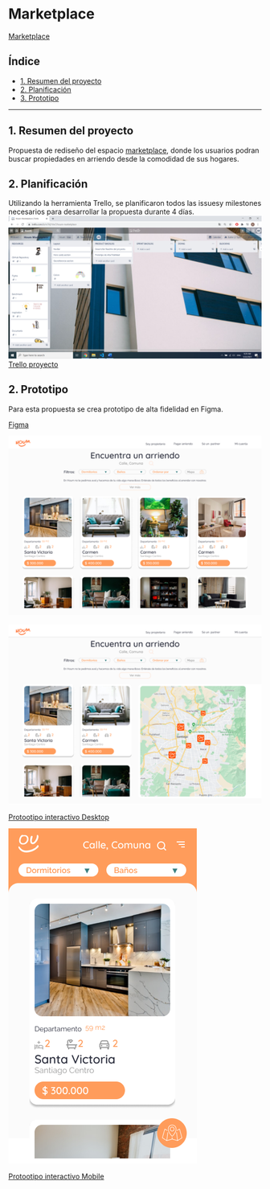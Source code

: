 # Marketplace

[Marketplace](https://adbarquitectura.github.io/marketplace/)

## Índice

* [1. Resumen del proyecto](#1-resumen-del-proyecto)
* [2. Planificación](#2-planificación)
* [3. Prototipo](#3-Prototipo)

***

## 1. Resumen del proyecto

Propuesta de rediseño del espacio [marketplace](https://houm.com/propiedades/arriendo/), donde los usuarios podran buscar propiedades en arriendo desde la comodidad de sus hogares.

## 2. Planificación

Utilizando la herramienta Trello, se planificaron todos las issuesy milestones necesarios para desarrollar la propuesta durante 4 días.
![Trello ](./assets/imgReadme/trello.png)
[Trello proyecto](https://trello.com/b/m7Hj1Vw7)

## 2. Prototipo

Para esta propuesta se crea prototipo de alta fidelidad en Figma.

[Figma](https://www.figma.com/file/wQBhob6bOl9BOzyfRhnnLG/HOUM-Marketplace?node-id=0%3A1)

![Prototipo Desktop ](./assets/imgReadme/desk-1.png)

![Prototipo Desktop ](./assets/imgReadme/desk2.png)

[Protootipo interactivo Desktop](https://www.figma.com/proto/wQBhob6bOl9BOzyfRhnnLG/HOUM-Marketplace?node-id=0%3A3&scaling=min-zoom)

![Prototipo Mobile ](./assets/imgReadme/mobile1.png)

[Protootipo interactivo Mobile](https://www.figma.com/proto/wQBhob6bOl9BOzyfRhnnLG/HOUM-Marketplace?node-id=26%3A1&scaling=scale-down)
